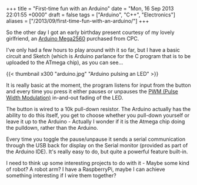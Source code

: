 +++
title = "First-time fun with an Arduino"
date = "Mon, 16 Sep 2013 22:01:55 +0000"
draft = false
tags = ["Arduino", "C++", "Electronics"]
aliases = ["/2013/09/first-time-fun-with-an-arduino/"]
+++

So the other day I got an early birthday present courtesy of my lovely girlfriend, an [Arduino Mega2560](http://arduino.cc/en/Main/ArduinoBoardMega2560) purchased from CPC.

I've only had a few hours to play around with it so far, but I have a basic circuit and Sketch (which is Arduino parlance for the C program that is to be uploaded to the ATmega chip), as you can see...

{{< thumbnail x300 "arduino.jpg" "Arduino pulsing an LED" >}}

It is really basic at the moment, the program listens for input from the button and every time you press it either pauses or unpauses the [PWM (Pulse Width Modulation)](http://en.wikipedia.org/wiki/Pulse-width_modulation) in-and-out fading of the LED.

The button is wired to a 10k pull-down resistor. The Arduino actually has the ability to do this itself, you get to choose whether you pull-down yourself or leave it up to the Arduino - Actually I wonder if it is the Atmega chip doing the pulldown, rather than the Arduino.

Every time you toggle the pause/unpause it sends a serial communication through the USB back for display on the Serial monitor (provided as part of the Arduino IDE). It's really easy to do, but quite a powerful feature built-in.

I need to think up some interesting projects to do with it - Maybe some kind of robot? A robot arm? I have a RaspberryPi, maybe I can achieve something interesting if I wire them together?